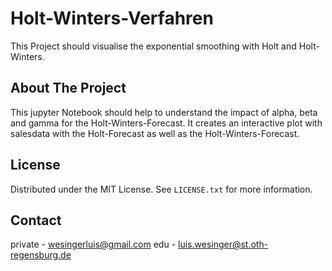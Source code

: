 # Holt-Winters-Verfahren
This Project should visualise the exponential smoothing with Holt and Holt-Winters.


<!-- ABOUT THE PROJECT -->
## About The Project

This jupyter Notebook should help to understand the impact of alpha, beta and gamma for the Holt-Winters-Forecast.
It creates an interactive plot with salesdata with the Holt-Forecast as well as the Holt-Winters-Forecast.


<!-- LICENSE -->
## License

Distributed under the MIT License. See `LICENSE.txt` for more information.

<!-- CONTACT -->
## Contact

private - wesingerluis@gmail.com
edu     - luis.wesinger@st.oth-regensburg.de
